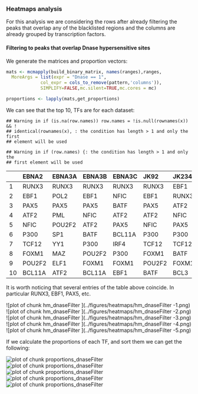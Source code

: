 
### Heatmaps analysis

For this analysis we are considering the rows after already filtering
the peaks that overlap any of the blacklisted regions and the columns
are already grouped by transcription factors.



#### Filtering to peaks that overlap Dnase hypersensitive sites


We generate the matrices and proportion vectors:


```r
mats <- mcmapply(build_binary_matrix, names(ranges),ranges,
  MoreArgs = list(expr = "Dnase == 1",
             col_expr = cols_to_remove(pattern,'columns')),
			 SIMPLIFY=FALSE,mc.silent=TRUE,mc.cores = mc)

proportions <- lapply(mats,get_proportions)
```


We can see that the top 10, TFs are for each dataset:


```
## Warning in if (is.na(row.names)) row.names = !is.null(rownames(x)) && !
## identical(rownames(x), : the condition has length > 1 and only the first
## element will be used
```

```
## Warning in if (row.names) {: the condition has length > 1 and only the
## first element will be used
```



|   |EBNA2  |EBNA3A |EBNA3B |EBNA3C |JK92   |JK234 |RBPJ   |
|:--|:------|:------|:------|:------|:------|:-----|:------|
|1  |RUNX3  |RUNX3  |RUNX3  |RUNX3  |RUNX3  |EBF1  |RUNX3  |
|2  |EBF1   |POL2   |EBF1   |NFIC   |EBF1   |RUNX3 |EBF1   |
|3  |PAX5   |PAX5   |PAX5   |BATF   |PAX5   |ATF2  |PAX5   |
|4  |ATF2   |PML    |NFIC   |ATF2   |ATF2   |NFIC  |ATF2   |
|5  |NFIC   |POU2F2 |ATF2   |PAX5   |NFIC   |PAX5  |NFIC   |
|6  |P300   |SP1    |BATF   |BCL11A |P300   |P300  |P300   |
|7  |TCF12  |YY1    |P300   |IRF4   |TCF12  |TCF12 |FOXM1  |
|8  |FOXM1  |MAZ    |POU2F2 |P300   |FOXM1  |BATF  |TCF12  |
|9  |POU2F2 |ELF1   |FOXM1  |FOXM1  |POU2F2 |FOXM1 |BATF   |
|10 |BCL11A |ATF2   |BCL11A |EBF1   |BATF   |BCL3  |POU2F2 |

It is worth noticing that several entries of the table above
coincide. In particular RUNX3, EBF1, PAX5, etc.


![plot of chunk hm_dnaseFilter ](../figures/heatmaps/hm_dnaseFilter -1.png) ![plot of chunk hm_dnaseFilter ](../figures/heatmaps/hm_dnaseFilter -2.png) ![plot of chunk hm_dnaseFilter ](../figures/heatmaps/hm_dnaseFilter -3.png) ![plot of chunk hm_dnaseFilter ](../figures/heatmaps/hm_dnaseFilter -4.png) ![plot of chunk hm_dnaseFilter ](../figures/heatmaps/hm_dnaseFilter -5.png) 

If we calculate the proportions of each TF, and sort them we can get the following:

![plot of chunk proportions_dnaseFilter](../figures/heatmaps/proportions_dnaseFilter-1.png) ![plot of chunk proportions_dnaseFilter](../figures/heatmaps/proportions_dnaseFilter-2.png) ![plot of chunk proportions_dnaseFilter](../figures/heatmaps/proportions_dnaseFilter-3.png) ![plot of chunk proportions_dnaseFilter](../figures/heatmaps/proportions_dnaseFilter-4.png) ![plot of chunk proportions_dnaseFilter](../figures/heatmaps/proportions_dnaseFilter-5.png) 










